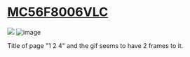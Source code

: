 # [MC56F8006VLC](https://defcon.org/signal/YourJourneyBegins/AlphabetShift/SandsSaharaAladdin/MC56F8006VLC/)

![](https://raw.githubusercontent.com/d1str0/dc29-badge/main/spoilers/jennytones.gif)
![image](https://user-images.githubusercontent.com/32818268/128439019-c39dd235-0234-4ff2-8aff-368f9eb3a11c.png)

Title of page "1 2 4" and the gif seems to have 2 frames to it.
